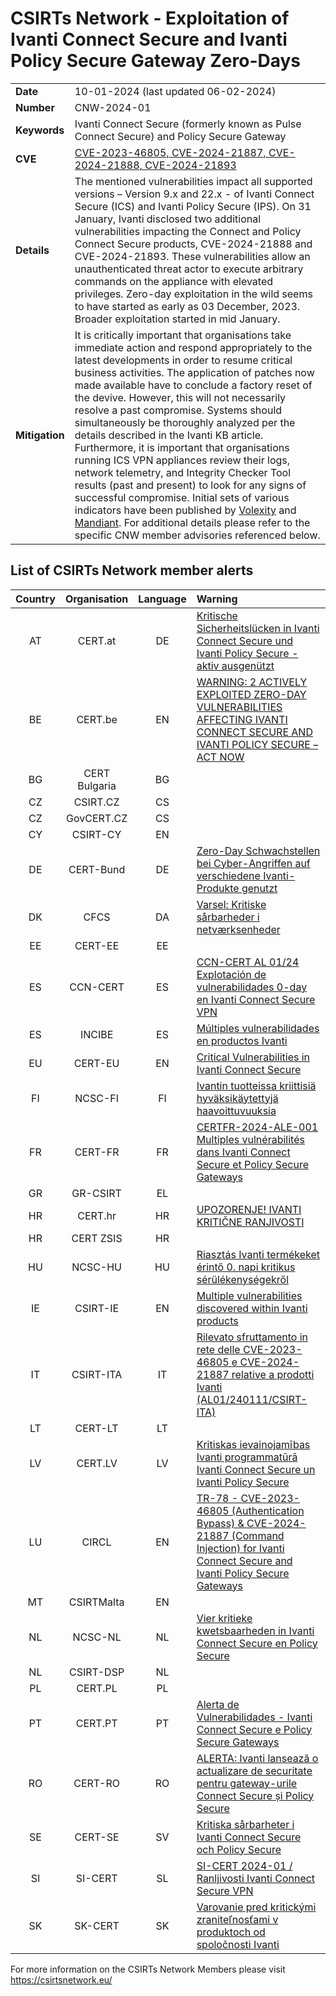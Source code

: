 # CSIRTs Network - Exploitation of Ivanti Connect Secure and Ivanti Policy Secure Gateway Zero-Days
|   |   |
|---|---|
| **Date** | 10-01-2024 (last updated 06-02-2024) |
| **Number** | CNW-2024-01 | 
| **Keywords** | Ivanti Connect Secure (formerly known as Pulse Connect Secure) and Policy Secure Gateway | 
| **CVE** | [CVE-2023-46805, CVE-2024-21887, CVE-2024-21888, CVE-2024-21893](https://forums.ivanti.com/s/article/KB-CVE-2023-46805-Authentication-Bypass-CVE-2024-21887-Command-Injection-for-Ivanti-Connect-Secure-and-Ivanti-Policy-Secure-Gateways) | 
| **Details** | The mentioned vulnerabilities impact all supported versions – Version 9.x and 22.x - of Ivanti Connect Secure (ICS) and Ivanti Policy Secure (IPS). On 31 January, Ivanti disclosed two additional vulnerabilities impacting the Connect and Policy Connect Secure products, CVE-2024-21888 and CVE-2024-21893. These vulnerabilities allow an unauthenticated threat actor to execute arbitrary commands on the appliance with elevated privileges. Zero-day exploitation in the wild seems to have started as early as 03 December, 2023. Broader exploitation started in mid January. |
| **Mitigation** | It is critically important that organisations take immediate action and respond appropriately to the latest developments in order to resume critical business activities. The application of patches now made available have to conclude a factory reset of the devive. However, this will not necessarily resolve a past compromise. Systems should simultaneously be thoroughly analyzed per the details described in the Ivanti KB article. Furthermore, it is important that organisations running ICS VPN appliances review their logs, network telemetry, and Integrity Checker Tool results (past and present) to look for any signs of successful compromise. Initial sets of various indicators have been published by [Volexity](https://www.volexity.com/blog/2024/01/18/ivanti-connect-secure-vpn-exploitation-new-observations/) and [Mandiant](https://www.mandiant.com/resources/blog/investigating-ivanti-zero-day-exploitation). For additional details please refer to the specific CNW member advisories referenced below. |

## List of CSIRTs Network member alerts

| Country | Organisation | Language | Warning |
| :-----: | :----------: | :------: | :------ | 
| AT | CERT.at | DE | [Kritische Sicherheitslücken in Ivanti Connect Secure und Ivanti Policy Secure - aktiv ausgenützt](https://cert.at/de/warnungen/2024/1/kritische-sicherheitslucken-in-ivanti-connect-secure-und-ivanti-policy-secure-aktiv-ausgenutzt) |
| BE | CERT.be | EN | [WARNING: 2 ACTIVELY EXPLOITED ZERO-DAY VULNERABILITIES AFFECTING IVANTI CONNECT SECURE AND IVANTI POLICY SECURE – ACT NOW](https://www.cert.be/en/advisory/warning-2-actively-exploited-zero-day-vulnerabilities-affecting-ivanti-connect-secure-and-0) |
| BG | CERT Bulgaria | BG | |
| CZ | CSIRT.CZ | CS | |
| CZ | GovCERT.CZ | CS | |
| CY | CSIRT-CY | EN | |
| DE | CERT-Bund | DE | [Zero-Day Schwachstellen bei Cyber-Angriffen auf verschiedene Ivanti-Produkte genutzt](https://www.bsi.bund.de/SharedDocs/Cybersicherheitswarnungen/DE/2024/2024-205101-1032.pdf?__blob=publicationFile) |
| DK | CFCS | DA | [Varsel: Kritiske sårbarheder i netværksenheder](https://www.cfcs.dk/da/handelser/varsler/kritiske-sarbarheder-i-netvarksenheder/) |
| EE | CERT-EE | EE | |
| ES | CCN-CERT | ES | [CCN-CERT AL 01/24 Explotación de vulnerabilidades 0-day en Ivanti Connect Secure VPN](https://www.ccn-cert.cni.es/es/seguridad-al-dia/alertas-ccn-cert/12875-ccn-cert-al-01-24-explotacion-de-vulnerabilidades-0-day-en-ivanti-connect-secure-vpn.html)  |
| ES | INCIBE | ES | [Múltiples vulnerabilidades en productos Ivanti](https://www.incibe.es/incibe-cert/alerta-temprana/avisos/multiples-vulnerabilidades-en-productos-ivanti) |
| EU | CERT-EU | EN | [Critical Vulnerabilities in Ivanti Connect Secure](https://cert.europa.eu/publications/security-advisories/2024-004/) |
| FI | NCSC-FI | FI | [Ivantin tuotteissa kriittisiä hyväksikäytettyjä haavoittuvuuksia](https://www.kyberturvallisuuskeskus.fi/fi/haavoittuvuus_2/2024) |
| FR | CERT-FR | FR | [CERTFR-2024-ALE-001	Multiples vulnérabilités dans Ivanti Connect Secure et Policy Secure Gateways](https://www.cert.ssi.gouv.fr/alerte/CERTFR-2024-ALE-001/) |
| GR | GR-CSIRT | EL | |
| HR | CERT.hr | HR | [UPOZORENJE! IVANTI KRITIČNE RANJIVOSTI](https://www.cert.hr/upozorenje-ivanti-kriticne-ranjivosti/) |
| HR | CERT ZSIS | HR | |
| HU | NCSC-HU | HU | [Riasztás Ivanti termékeket érintő 0. napi kritikus sérülékenységekről](https://nki.gov.hu/figyelmeztetesek/riasztas/riasztas-ivanti-termekeket-erinto-0-napi-kritikus-serulekenysegekrol/) |
| IE | CSIRT-IE | EN | [Multiple vulnerabilities discovered within Ivanti products](https://www.ncsc.gov.ie/pdfs/Multiple_vulnerabilities_discovered_within_Ivanti_products_240110.pdf) |
| IT | CSIRT-ITA | IT | [Rilevato sfruttamento in rete delle CVE-2023-46805 e CVE-2024-21887 relative a prodotti Ivanti (AL01/240111/CSIRT-ITA)](https://www.csirt.gov.it/contenuti/rilevato-sfruttamento-in-rete-delle-cve-2023-46805-e-cve-2024-21887-relative-a-prodotti-ivanti-al01-240111-csirt-ita) |
| LT | CERT-LT | LT | |
| LV | CERT.LV | LV | [Kritiskas ievainojamības Ivanti programmatūrā Ivanti Connect Secure un Ivanti Policy Secure](https://cert.lv/lv/2024/01/kritiskas-ievainojamibas-ivanti-programmatura-ivanti-connect-secure-un-ivanti-policy-secure) |
| LU | CIRCL | EN | [TR-78 - CVE-2023-46805 (Authentication Bypass) & CVE-2024-21887 (Command Injection) for Ivanti Connect Secure and Ivanti Policy Secure Gateways](https://www.circl.lu/pub/tr-78/) |
| MT | CSIRTMalta | EN | |
| NL | NCSC-NL | NL | [Vier kritieke kwetsbaarheden in Ivanti Connect Secure en Policy Secure](https://www.ncsc.nl/actueel/nieuws/2024/februari/2/vier-kritieke-kwetsbaarheden-in-ivanti-connect-secure-en-policy-secure) |
| NL | CSIRT-DSP | NL | |
| PL | CERT.PL | PL | |
| PT | CERT.PT | PT | [Alerta de Vulnerabilidades - Ivanti Connect Secure e Policy Secure Gateways](https://dyn.cncs.gov.pt/pt/alerta-detalhe/art/135820/alerta-de-vulnerabilidades-ivanti-connect-secure-e-policy-secure-gateways) |
| RO | CERT-RO | RO | [ALERTA: Ivanti lansează o actualizare de securitate pentru gateway-urile Connect Secure și Policy Secure](https://dnsc.ro/citeste/alerta-ivanti-lanseaz-o-actualizare-de-securitate-pentru-gateway-urile-connect-secure-i-policy-secure) |
| SE | CERT-SE | SV | [Kritiska sårbarheter i Ivanti Connect Secure och Policy Secure](https://www.cert.se/2024/01/kritiska-sarbarheter-i-ivanti-connect-secure-och-policy-secure.html) |
| SI | SI-CERT | SL | [SI-CERT 2024-01 / Ranljivosti Ivanti Connect Secure VPN](https://www.cert.si/si-cert-2024-01/) |
| SK | SK-CERT | SK | [Varovanie pred kritickými zraniteľnosťami v produktoch od spoločnosti Ivanti](https://www.sk-cert.sk/sk/varovanie-pred-kritickymi-zranitelnostami-v-produktoch-od-spolocnosti-ivanti/index.html) |

 

For more information on the CSIRTs Network Members please visit https://csirtsnetwork.eu/ 

